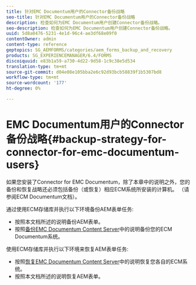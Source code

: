 ```yaml
---
title: 针对EMC Documentum用户的Connector备份战略
seo-title: 针对EMC Documentum用户的Connector备份战略
description: 检查如何为EMC Documentum用户创建Connector备份战略。
seo-description: 检查如何为EMC Documentum用户创建Connector备份战略。
uuid: 5d8a0476-5231-4e1d-96c4-ae3df68e09f0
contentOwner: admin
content-type: reference
geptopics: SG_AEMFORMS/categories/aem_forms_backup_and_recovery
products: SG_EXPERIENCEMANAGER/6.4/FORMS
discoiquuid: e83b1a59-a730-4d22-9d58-1c9c38e5d534
translation-type: tm+mt
source-git-commit: d04e08e105bba2e6c92d93bcb58839f1b5307bd8
workflow-type: tm+mt
source-wordcount: '177'
ht-degree: 0%

---
```



# EMC Documentum用户的Connector备份战略{#backup-strategy-for-connector-for-emc-documentum-users}

如果您安装了Connector for EMC Documentum，除了本章中的说明之外，您的备份和恢复战略还必须包括备份（或恢复）相应ECM系统所安装的计算机。 （请参阅ECM Documentum文档）。

通过使用ECM存储库并执行以下环境备份AEM表单任务:

* 按照本文档所述的说明备份AEM表单。
* 按照[备份EMC Documentum Content Server](/help/forms/using/admin-help/backing-recovering-emc-documentum-repository.md#back-up-the-emc-documentum-content-server)中的说明备份您的ECM Documentum系统。

使用ECM存储库并执行以下环境来恢复AEM表单任务:

* 按照[恢复EMC Documentum Content Server](/help/forms/using/admin-help/backing-recovering-emc-documentum-repository.md#restore-the-emc-documentum-content-server)中的说明恢复您各自的ECM系统。
* 按照本文档所述的说明恢复AEM表单。


